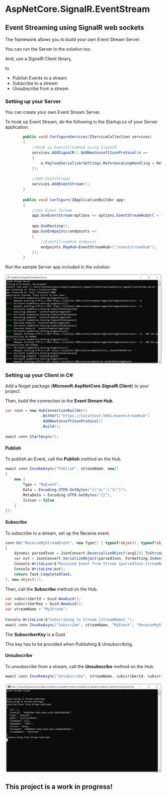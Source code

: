 # AspNetCore.SignalR.EventStream

## Event Streaming using SignalR web sockets

The framework allows you to build your own Event Stream Server.

You can run the Server in the solution too.

And, use a SignalR Client library,

to

* Publish Events to a stream
* Subscribe to a stream
* Unsubscribe from a stream

### Setting up your Server

You can create your own Event Stream Server.

To hook up Event Stream, do the following in the Startup.cs of your Server application.

```c#
        public void ConfigureServices(IServiceCollection services)
        {
            //Hook up EventStreamHub using SignalR
            services.AddSignalR().AddNewtonsoftJsonProtocol(o =>
            {
                o.PayloadSerializerSettings.ReferenceLoopHandling = ReferenceLoopHandling.Ignore;
            });

            //Add EventStream
            services.AddEventStream();
        }

        public void Configure(IApplicationBuilder app)
        {
            //Use Event Stream
            app.UseEventStream(options => options.EventStreamHubUrl = "https://localhost:5001/eventstreamhub");

            app.UseRouting();
            app.UseEndpoints(endpoints =>
            {
                //EventStreamHub endpoint
                endpoints.MapHub<EventStreamHub>("/eventstreamhub");
            });
        }
```

Run the sample Server app included in the solution.

![Event Stream Server](/Docs/Server.jpg)

### Setting up your Client in C#

Add a Nuget package (**Microsoft.AspNetCore.SignalR.Client**) to your project.

Then, build the connection to the **Event Stream Hub**.

```c#
var conn = new HubConnectionBuilder()
                .WithUrl("https://localhost:5001/eventstreamhub")
                .AddNewtonsoftJsonProtocol()
                .Build();

await conn.StartAsync();
```

#### Publish

To publish an Event, call the **Publish** method on the Hub.

```c#
await conn.InvokeAsync("Publish", streamName, new[]
{
    new {
        Type = "MyEvent",
        Data = Encoding.UTF8.GetBytes("{\"a\":\"1\"}"),
        MetaData = Encoding.UTF8.GetBytes("{}"),
        IsJson = false
    }
});
```

#### Subscribe

To subscribe to a stream, set up the Receive event.

```c#
conn.On("ReceiveMyStreamEvent", new Type[] { typeof(object), typeof(object) }, (arg1, arg2) =>
{
    dynamic parsedJson = JsonConvert.DeserializeObject(arg1[0].ToString());
    var evt = JsonConvert.SerializeObject(parsedJson, Formatting.Indented);
    Console.WriteLine($"Received Event from Stream {parsedJson.streamName}:");
    Console.WriteLine(evt);
    return Task.CompletedTask;
}, new object());

```

Then, call the **Subscribe** method on the Hub.

```c#
var subscriberId = Guid.NewGuid();
var subscriberKey = Guid.NewGuid();
var streamName = "MyStream";

Console.WriteLine($"Subscribing to Stream {streamName}.");
await conn.InvokeAsync("Subscribe", streamName, "MyEvent", "ReceiveMyStreamEvent", subscriberId, subscriberKey, null);

```
The **SubscriberKey** is a Guid.

This key has to be provided when Publishing & Unsubscribing.

#### Unsubscribe

To unsubscribe from a stream, call the **Unsubscribe** method on the Hub.

```c#
await conn.InvokeAsync("Unsubscribe", streamName, subscriberId, subscriberKey);
```

![Event Stream Client](/Docs/Client.jpg)

## This project is a work in progress!
